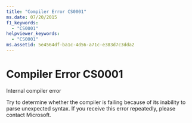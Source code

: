 ```yaml
---
title: "Compiler Error CS0001"
ms.date: 07/20/2015
f1_keywords: 
  - "CS0001"
helpviewer_keywords: 
  - "CS0001"
ms.assetid: 5e4564df-ba1c-4d56-a71c-e383d7c3dda2
---
```

# Compiler Error CS0001
Internal compiler error  
  
 Try to determine whether the compiler is failing because of its inability to parse unexpected syntax. If you receive this error repeatedly, please contact Microsoft.
